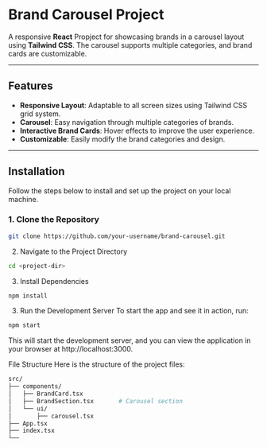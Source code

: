 # Brand Carousel Project

A responsive **React** Propject for showcasing brands in a carousel layout using **Tailwind CSS**. The carousel supports multiple categories, and brand cards are customizable.

---

## Features

- **Responsive Layout**: Adaptable to all screen sizes using Tailwind CSS grid system.
- **Carousel**: Easy navigation through multiple categories of brands.
- **Interactive Brand Cards**: Hover effects to improve the user experience.
- **Customizable**: Easily modify the brand categories and design.

---

## Installation

Follow the steps below to install and set up the project on your local machine.

### 1. Clone the Repository

```bash
git clone https://github.com/your-username/brand-carousel.git
```
2. Navigate to the Project Directory

```bash
cd <project-dir>
```
3. Install Dependencies
```bash
npm install

```
3. Run the Development Server
To start the app and see it in action, run:

```bash
npm start
```
This will start the development server, and you can view the application in your browser at http://localhost:3000.

File Structure
Here is the structure of the project files:

```bash
src/
├── components/
│   ├── BrandCard.tsx         
│   ├── BrandSection.tsx       # Carousel section 
│   └── ui/
│       ├── carousel.tsx
├── App.tsx                    
├── index.tsx                 
└── 
  ```
